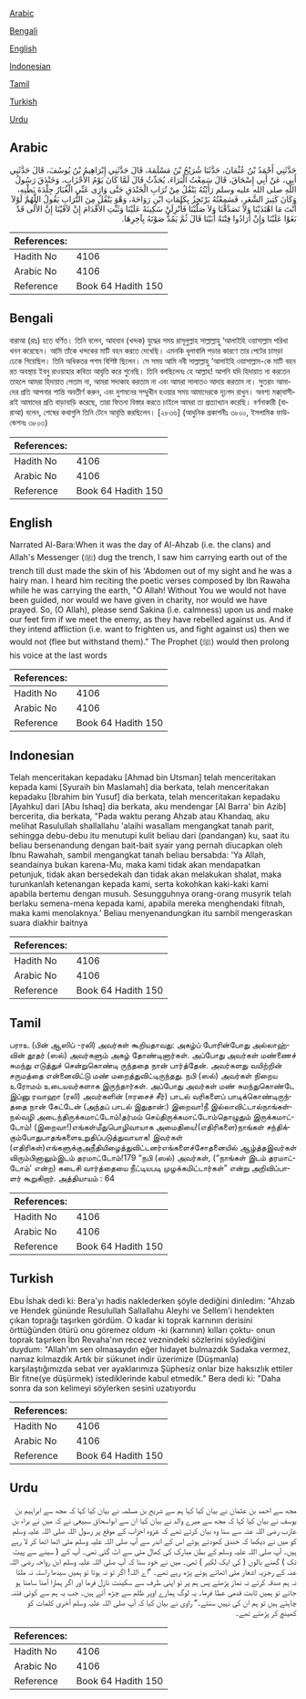 [Arabic](#arabic)

[Bengali](#bengali)

[English](#english)

[Indonesian](#indonesian)

[Tamil](#tamil)

[Turkish](#turkish)

[Urdu](#urdu)

## Arabic


<div dir="rtl" lang="ar" style={{fontSize:'larger',backgroundColor:'#f8f9fa',padding:20}}>
حَدَّثَنِي أَحْمَدُ بْنُ عُثْمَانَ، حَدَّثَنَا شُرَيْحُ بْنُ مَسْلَمَةَ، قَالَ حَدَّثَنِي إِبْرَاهِيمُ بْنُ يُوسُفَ، قَالَ حَدَّثَنِي أَبِي، عَنْ أَبِي إِسْحَاقَ، قَالَ سَمِعْتُ الْبَرَاءَ، يُحَدِّثُ قَالَ لَمَّا كَانَ يَوْمُ الأَحْزَابِ، وَخَنْدَقَ رَسُولُ اللَّهِ صلى الله عليه وسلم رَأَيْتُهُ يَنْقُلُ مِنْ تُرَابِ الْخَنْدَقِ حَتَّى وَارَى عَنِّي الْغُبَارُ جِلْدَةَ بَطْنِهِ، وَكَانَ كَثِيرَ الشَّعَرِ، فَسَمِعْتُهُ يَرْتَجِزُ بِكَلِمَاتِ ابْنِ رَوَاحَةَ، وَهْوَ يَنْقُلُ مِنَ التُّرَابِ يَقُولُ اللَّهُمَّ لَوْلاَ أَنْتَ مَا اهْتَدَيْنَا وَلاَ تَصَدَّقْنَا وَلاَ صَلَّيْنَا فَأَنْزِلَنْ سَكِينَةً عَلَيْنَا وَثَبِّتِ الأَقْدَامَ إِنْ لاَقَيْنَا إِنَّ الأُلَى قَدْ بَغَوْا عَلَيْنَا وَإِنْ أَرَادُوا فِتْنَةً أَبَيْنَا قَالَ ثُمَّ يَمُدُّ صَوْتَهُ بِآخِرِهَا‏.‏
</div>
<div style={{backgroundColor:'#f8f9fa',padding:20, marginBottom: 10}}><table> <thead> <tr> <th>References:</th> <th></th> </tr> </thead> <tbody><tr><td>Hadith No</td><td>4106</td></tr><tr><td>Arabic No</td><td>4106</td></tr><tr><td>Reference</td><td>Book 64 Hadith 150</td></tr></tbody></table></div>

## Bengali


<div dir="ltr" lang="bn" style={{fontSize:'larger',backgroundColor:'#f8f9fa',padding:20}}>
বারাআ (রাঃ) হতে বর্ণিত। তিনি বলেন, আহযাব (খন্দক) যুদ্ধের সময় রাসূলুল্লাহ সাল্লাল্লাহু ‘আলাইহি ওয়াসাল্লাম পরিখা খনন করেছেন। আমি তাঁকে খন্দকের মাটি বহন করতে দেখেছি। এমনকি ধূলাবালি পড়ার কারণে তার পেটের চামড়া ঢেকে গিয়েছিল। তিনি অধিকতর পশম বিশিষ্ট ছিলেন। সে সময় আমি নবী সাল্লাল্লাহু ‘আলাইহি ওয়াসাল্লাম-কে মাটি বহন রত অবস্থায় ইবনু রাওয়াহার কবিতা আবৃত্তি করে শুনেছি। তিনি বলছিলেনঃ হে আল্লাহ! আপনি যদি হিদায়াত না করতেন তাহলে আমরা হিদায়াত পেতাম না, আমরা সদাকাহ করতাম না এবং আমরা সালাতও আদায় করতাম না। সুতরাং আমাদের প্রতি আপনার শান্তি অবতীর্ণ করুন, এবং দুশমনের সম্মুখীন হওয়ার সময় আমাদেরকে দৃঢ়পদ রাখুন। অবশ্য মক্কা্বাসীরাই আমাদের প্রতি বাড়াবাড়ি করেছে, তারা ফিতনা বিস্তার করতে চাইলে আমরা তা প্রত্যাখ্যান করেছি। বর্ণনাকারী (বারাআ) বলেন, শেষের কথাগুলি তিনি টেনে আবৃত্তি করছিলেন। [২৮৩৬] (আধুনিক প্রকাশনীঃ ৩৮০০, ইসলামিক ফাউন্ডেশনঃ ৩৮০৩)
</div>
<div style={{backgroundColor:'#f8f9fa',padding:20, marginBottom: 10}}><table> <thead> <tr> <th>References:</th> <th></th> </tr> </thead> <tbody><tr><td>Hadith No</td><td>4106</td></tr><tr><td>Arabic No</td><td>4106</td></tr><tr><td>Reference</td><td>Book 64 Hadith 150</td></tr></tbody></table></div>

## English


<div dir="ltr" lang="en" style={{fontSize:'larger',backgroundColor:'#f8f9fa',padding:20}}>
Narrated Al-Bara:When it was the day of Al-Ahzab (i.e. the clans) and Allah's Messenger (ﷺ) dug the trench, I saw him carrying earth out of the trench till dust made the skin of his 'Abdomen out of my sight and he was a hairy man. I heard him reciting the poetic verses composed by Ibn Rawaha while he was carrying the earth, "O Allah! Without You we would not have been guided, nor would we have given in charity, nor would we have prayed. So, (O Allah), please send Sakina (i.e. calmness) upon us and make our feet firm if we meet the enemy, as they have rebelled against us. And if they intend affliction (i.e. want to frighten us, and fight against us) then we would not (flee but withstand them)." The Prophet (ﷺ) would then prolong his voice at the last words
</div>
<div style={{backgroundColor:'#f8f9fa',padding:20, marginBottom: 10}}><table> <thead> <tr> <th>References:</th> <th></th> </tr> </thead> <tbody><tr><td>Hadith No</td><td>4106</td></tr><tr><td>Arabic No</td><td>4106</td></tr><tr><td>Reference</td><td>Book 64 Hadith 150</td></tr></tbody></table></div>

## Indonesian


<div dir="ltr" lang="id" style={{fontSize:'larger',backgroundColor:'#f8f9fa',padding:20}}>
Telah menceritakan kepadaku [Ahmad bin Utsman] telah menceritakan kepada kami [Syuraih bin Maslamah] dia berkata, telah menceritakan kepadaku [Ibrahim bin Yusuf] dia berkata, telah menceritakan kepadaku [Ayahku] dari [Abu Ishaq] dia berkata, aku mendengar [Al Barra' bin Azib] bercerita, dia berkata, "Pada waktu perang Ahzab atau Khandaq, aku melihat Rasulullah shallallahu 'alaihi wasallam mengangkat tanah parit, sehingga debu-debu itu menutupi kulit beliau dari (pandangan) ku, saat itu beliau bersenandung dengan bait-bait syair yang pernah diucapkan oleh Ibnu Rawahah, sambil mengangkat tanah beliau bersabda: 'Ya Allah, seandainya bukan karena-Mu, maka kami tidak akan mendapatkan petunjuk, tidak akan bersedekah dan tidak akan melakukan shalat, maka turunkanlah ketenangan kepada kami, serta kokohkan kaki-kaki kami apabila bertemu dengan musuh. Sesungguhnya orang-orang musyrik telah berlaku semena-mena kepada kami, apabila mereka menghendaki fitnah, maka kami menolaknya.' Beliau menyenandungkan itu sambil mengeraskan suara diakhir baitnya
</div>
<div style={{backgroundColor:'#f8f9fa',padding:20, marginBottom: 10}}><table> <thead> <tr> <th>References:</th> <th></th> </tr> </thead> <tbody><tr><td>Hadith No</td><td>4106</td></tr><tr><td>Arabic No</td><td>4106</td></tr><tr><td>Reference</td><td>Book 64 Hadith 150</td></tr></tbody></table></div>

## Tamil


<div dir="ltr" lang="ta" style={{fontSize:'larger',backgroundColor:'#f8f9fa',padding:20}}>
பராஉ (பின் ஆஸிப் -ரலி) அவர்கள் கூறியதாவது: அகழ்ப் போரின்போது அல்லாஹ்வின் தூதர் (ஸல்) அவர்களும் அகழ் தோண்டினார்கள். அப்போது அவர்கள் மண்ணைச் சுமந்து எடுத்துச் சென்றுகொண்டி ருந்ததை நான் பார்த்தேன். அவர்களது வயிற்றின் சருமத்தை என்னைவிட்டு மண் மறைத்துவிட்டிருந்தது. நபி (ஸல்) அவர்கள் நிறைய உரோமம் உடையவர்களாக இருந்தார்கள். அப்போது அவர்கள் மண் சுமந்துகொண்டே இப்னு ரவாஹா (ரலி) அவர்களின் (ஈரசைச் சீர்) பாடல் வரிகளைப் பாடிக்கொண்டிருந்ததை நான் கேட்டேன் (அந்தப் பாடல் இதுதான்:) இறைவா!நீ இல்லாவிட்டால்நாங்கள்நல்வழி அடைந்திருக்கமாட்டோம்!தர்மம் செய்திருக்கமாட்டோம்தொழுதும் இருக்கமாட்டோம்! (இறைவா!)எங்கள்மீதுபொழிவாயாக அமைதியை!(எதிரிகளை)நாங்கள் சந்திக்கும்போதுபாதங்களைஉறுதிப்படுத்துவாயாக! இவர்கள் (எதிரிகள்)எங்களுக்குஅநீதியிழைத்துவிட்டனர்எங்களைச்சோதனையில் ஆழ்த்தஇவர்கள் விரும்பினாலும்இடம் தரமாட்டோம்!179 “நபி (ஸல்) அவர்கள், (“நாங்கள் இடம் தரமாட்டோம்' என்ற) கடைசி வார்த்தையை நீட்டியபடி முழக்கமிட்டார்கள்” என்று அறிவிப்பாளர் கூறுகிறார். அத்தியாயம் : 64
</div>
<div style={{backgroundColor:'#f8f9fa',padding:20, marginBottom: 10}}><table> <thead> <tr> <th>References:</th> <th></th> </tr> </thead> <tbody><tr><td>Hadith No</td><td>4106</td></tr><tr><td>Arabic No</td><td>4106</td></tr><tr><td>Reference</td><td>Book 64 Hadith 150</td></tr></tbody></table></div>

## Turkish


<div dir="ltr" lang="tr" style={{fontSize:'larger',backgroundColor:'#f8f9fa',padding:20}}>
Ebu İshak dedi ki: Bera'yı hadis naklederken şöyle dediğini dinledim: "Ahzab ve Hendek gününde Resulullah Sallallahu Aleyhi ve Sellem'i hendekten çıkan toprağı taşırken gördüm. O kadar ki toprak karnının derisini örttüğünden ötürü onu göremez oldum -ki (karnının) kılları çoktu- onun toprak taşırken İbn Revaha'nın recez veznindeki sözlerini söylediğini duydum: "Allah'ım sen olmasaydın eğer hidayet bulmazdık Sadaka vermez, namaz kılmazdık Artık bir sükunet indir üzerimize (Düşmanla) karşılaştığımızda sebat ver ayaklarımıza Şüphesiz onlar bize haksızlık ettiler Bir fitne(ye düşürmek) istediklerinde kabul etmedik." Bera dedi ki: "Daha sonra da son kelimeyi söylerken sesini uzatıyordu
</div>
<div style={{backgroundColor:'#f8f9fa',padding:20, marginBottom: 10}}><table> <thead> <tr> <th>References:</th> <th></th> </tr> </thead> <tbody><tr><td>Hadith No</td><td>4106</td></tr><tr><td>Arabic No</td><td>4106</td></tr><tr><td>Reference</td><td>Book 64 Hadith 150</td></tr></tbody></table></div>

## Urdu


<div dir="rtl" lang="ur" style={{fontSize:'larger',backgroundColor:'#f8f9fa',padding:20}}>
مجھ سے احمد بن عثمان نے بیان کیا کہا ہم سے شریح بن مسلمہ نے بیان کیا کہا کہ مجھ سے ابراہیم بن یوسف نے بیان کیا کہا کہ مجھ سے میرے والد نے بیان کیا ان سے ابواسحاق سبیعی نے کہ میں نے براء بن عازب رضی اللہ عنہ سے سنا وہ بیان کرتے تھے کہ غزوہ احزاب کے موقع پر رسول اللہ صلی اللہ علیہ وسلم کو میں نے دیکھا کہ خندق کھودتے ہوئے اس کے اندر سے آپ صلی اللہ علیہ وسلم مٹی اٹھا اٹھا کر لا رہے ہیں۔ آپ صلی اللہ علیہ وسلم کے بطن مبارک کی کھال مٹی سے اٹ گئی تھی۔ آپ کے ( سینے سے پیٹ تک ) گھنے بالوں ( کی ایک لکیر ) تھی۔ میں نے خود سنا کہ آپ صلی اللہ علیہ وسلم ابن رواحہ رضی اللہ عنہ کے رجزیہ اشعار مٹی اٹھاتے ہوئے پڑھ رہے تھے۔ ”اے اللہ! اگر تو نہ ہوتا تو ہمیں سیدھا راستہ نہ ملتا نہ ہم صدقہ کرتے نہ نماز پڑھتے پس ہم پر تو اپنی طرف سے سکینت نازل فرما اور اگر ہمارا آمنا سامنا ہو جائے تو ہمیں ثابت قدمی عطا فرما۔ یہ لوگ ہمارے اوپر ظلم سے چڑھ آئے ہیں۔ جب یہ ہم سے کوئی فتنہ چاہتے ہیں تو ہم ان کی نہیں سنتے۔“ راوی نے بیان کیا کہ آپ صلی اللہ علیہ وسلم آخری کلمات کو کھینچ کر پڑھتے تھے۔
</div>
<div style={{backgroundColor:'#f8f9fa',padding:20, marginBottom: 10}}><table> <thead> <tr> <th>References:</th> <th></th> </tr> </thead> <tbody><tr><td>Hadith No</td><td>4106</td></tr><tr><td>Arabic No</td><td>4106</td></tr><tr><td>Reference</td><td>Book 64 Hadith 150</td></tr></tbody></table></div>